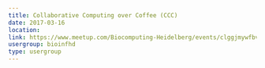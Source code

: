 ```yaml
---
title: Collaborative Computing over Coffee (CCC)
date: 2017-03-16
location: 
link: https://www.meetup.com/Biocomputing-Heidelberg/events/clggjmywfbvb/
usergroup: bioinfhd
type: usergroup
---
```

